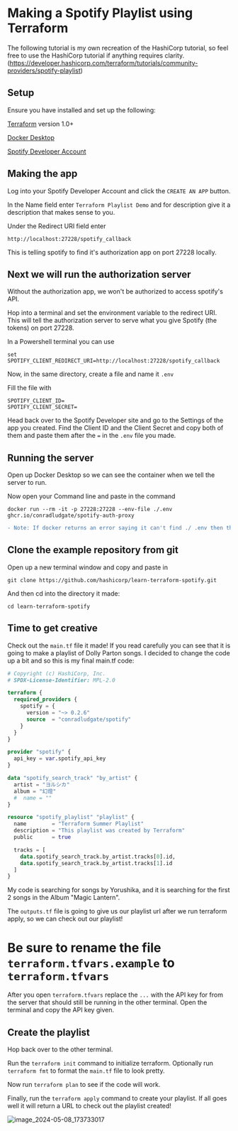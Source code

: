 # Making a Spotify Playlist using Terraform
The following tutorial is my own recreation of the HashiCorp tutorial, so feel free to use the HashiCorp tutorial if anything requires clarity. 
(https://developer.hashicorp.com/terraform/tutorials/community-providers/spotify-playlist)

## Setup
Ensure you have installed and set up the following:

[Terraform](https://developer.hashicorp.com/terraform/tutorials/aws-get-started/install-cli) version 1.0+ 

[Docker Desktop](https://docs.docker.com/desktop/)

[Spotify Developer Account](https://developer.spotify.com/dashboard/login)

## Making the app
Log into your Spotify Developer Account and click the `CREATE AN APP` button.

In the Name field enter `Terraform Playlist Demo` and for description give it a description that makes sense to you.

Under the Redirect URI field enter 

```shell
http://localhost:27228/spotify_callback
```
This is telling spotify to find it's authorization app on port 27228 locally.

## Next we will run the authorization server
Without the authorization app, we won't be authorized to access spotify's API.

Hop into a terminal and set the environment variable to the redirect URI. This will tell the authorization server to serve what you give Spotify (the tokens) on port 27228.

In a Powershell terminal you can use 
```shell
set SPOTIFY_CLIENT_REDIRECT_URI=http://localhost:27228/spotify_callback
```

Now, in the same directory, create a file and name it `.env`

Fill the file with
```shell
SPOTIFY_CLIENT_ID=
SPOTIFY_CLIENT_SECRET=
```
Head back over to the Spotify Developer site and go to the Settings of the app you created. Find the Client ID and the Client Secret and copy both of them and paste them after the `=` in the `.env` file you made.

## Running the server
Open up Docker Desktop so we can see the container when we tell the server to run.

Now open your Command line and paste in the command
```shell
docker run --rm -it -p 27228:27228 --env-file ./.env ghcr.io/conradludgate/spotify-auth-proxy
```
```diff
- Note: If docker returns an error saying it can't find ./ .env then that means the .env file you made is not in a visable place.
```

## Clone the example repository from git
Open up a new terminal window and copy and paste in
```shell
git clone https://github.com/hashicorp/learn-terraform-spotify.git
```
And then cd into the directory it made:
```
cd learn-terraform-spotify
```
## Time to get creative
Check out the `main.tf` file it made! If you read carefully you can see that it is going to make a playlist of Dolly Parton songs. I decided to change the code up a bit and so this is my final main.tf code:
```terraform
# Copyright (c) HashiCorp, Inc.
# SPDX-License-Identifier: MPL-2.0

terraform {
  required_providers {
    spotify = {
      version = "~> 0.2.6"
      source  = "conradludgate/spotify"
    }
  }
}

provider "spotify" {
  api_key = var.spotify_api_key
}

data "spotify_search_track" "by_artist" {
  artist = "ヨルシカ"
  album = "幻燈"
  #  name = ""
}

resource "spotify_playlist" "playlist" {
  name        = "Terraform Summer Playlist"
  description = "This playlist was created by Terraform"
  public      = true

  tracks = [
    data.spotify_search_track.by_artist.tracks[0].id,
    data.spotify_search_track.by_artist.tracks[1].id
  ]
}
```
My code is searching for songs by Yorushika, and it is searching for the first 2 songs in the Album "Magic Lantern". 

The `outputs.tf` file is going to give us our playlist url after we run terraform apply, so we can check out our playlist!

# Be sure to rename the file `terraform.tfvars.example` to `terraform.tfvars`
After you open `terraform.tfvars` replace the `...` with the API key for from the server that should still be running in the other terminal. Open the terminal and copy the API key given.

## Create the playlist
Hop back over to the other terminal.

Run the `terraform init` command to initialize terraform. Optionally run `terraform fmt` to format the `main.tf` file to look pretty.

Now run `terraform plan` to see if the code will work.

Finally, run the `terraform apply` command to create your playlist. If all goes well it will return a URL to check out the playlist created!

![image_2024-05-08_173733017](https://github.com/MayoNotMayo/AWS-Projects/assets/100898272/8b4c16dc-3875-4420-ab89-61802b1aed8b)
